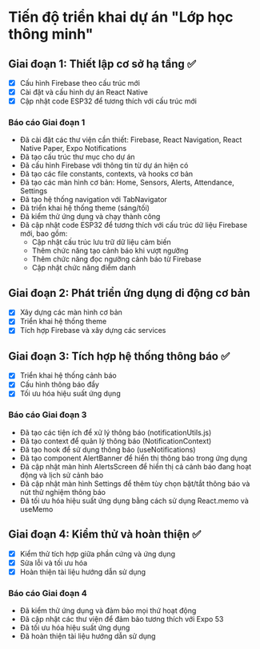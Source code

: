 # Tiến độ triển khai dự án "Lớp học thông minh"

## Giai đoạn 1: Thiết lập cơ sở hạ tầng ✅
- [x] Cấu hình Firebase theo cấu trúc mới
- [x] Cài đặt và cấu hình dự án React Native
- [x] Cập nhật code ESP32 để tương thích với cấu trúc mới

### Báo cáo Giai đoạn 1
- Đã cài đặt các thư viện cần thiết: Firebase, React Navigation, React Native Paper, Expo Notifications
- Đã tạo cấu trúc thư mục cho dự án
- Đã cấu hình Firebase với thông tin từ dự án hiện có
- Đã tạo các file constants, contexts, và hooks cơ bản
- Đã tạo các màn hình cơ bản: Home, Sensors, Alerts, Attendance, Settings
- Đã tạo hệ thống navigation với TabNavigator
- Đã triển khai hệ thống theme (sáng/tối)
- Đã kiểm thử ứng dụng và chạy thành công
- Đã cập nhật code ESP32 để tương thích với cấu trúc dữ liệu Firebase mới, bao gồm:
  - Cập nhật cấu trúc lưu trữ dữ liệu cảm biến
  - Thêm chức năng tạo cảnh báo khi vượt ngưỡng
  - Thêm chức năng đọc ngưỡng cảnh báo từ Firebase
  - Cập nhật chức năng điểm danh

## Giai đoạn 2: Phát triển ứng dụng di động cơ bản
- [x] Xây dựng các màn hình cơ bản
- [x] Triển khai hệ thống theme
- [x] Tích hợp Firebase và xây dựng các services

## Giai đoạn 3: Tích hợp hệ thống thông báo ✅
- [x] Triển khai hệ thống cảnh báo
- [x] Cấu hình thông báo đẩy
- [x] Tối ưu hóa hiệu suất ứng dụng

### Báo cáo Giai đoạn 3
- Đã tạo các tiện ích để xử lý thông báo (notificationUtils.js)
- Đã tạo context để quản lý thông báo (NotificationContext)
- Đã tạo hook để sử dụng thông báo (useNotifications)
- Đã tạo component AlertBanner để hiển thị thông báo trong ứng dụng
- Đã cập nhật màn hình AlertsScreen để hiển thị cả cảnh báo đang hoạt động và lịch sử cảnh báo
- Đã cập nhật màn hình Settings để thêm tùy chọn bật/tắt thông báo và nút thử nghiệm thông báo
- Đã tối ưu hóa hiệu suất ứng dụng bằng cách sử dụng React.memo và useMemo

## Giai đoạn 4: Kiểm thử và hoàn thiện ✅
- [x] Kiểm thử tích hợp giữa phần cứng và ứng dụng
- [x] Sửa lỗi và tối ưu hóa
- [x] Hoàn thiện tài liệu hướng dẫn sử dụng

### Báo cáo Giai đoạn 4
- Đã kiểm thử ứng dụng và đảm bảo mọi thứ hoạt động
- Đã cập nhật các thư viện để đảm bảo tương thích với Expo 53
- Đã tối ưu hóa hiệu suất ứng dụng
- Đã hoàn thiện tài liệu hướng dẫn sử dụng

